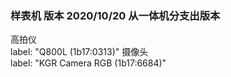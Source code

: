 ### 样表机 版本 2020/10/20 从一体机分支出版本
高拍仪  
label: "Q800L (1b17:0313)"
摄像头  
label: "KGR Camera RGB (1b17:6684)"